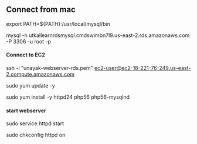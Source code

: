 ## Connect from mac

export PATH=${PATH}:/usr/local/mysql/bin

mysql -h utkallearnrdsmysql.cmdswimbn7l9.us-east-2.rds.amazonaws.com -P 3306 -u root -p

#### Connect to EC2

ssh -i "unayak-webserver-rds.pem" ec2-user@ec2-18-221-76-249.us-east-2.compute.amazonaws.com

sudo yum update -y

sudo yum install -y httpd24 php56 php56-mysqlnd

#### start webserver
sudo service httpd start

sudo chkconfig httpd on




